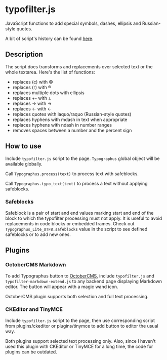 # typofilter.js
JavaScript functions to add special symbols, dashes, ellipsis and Russian-style quotes.

A bit of script's history can be found [here](http://graker.ru/project/typofilter_js).

## Description

The script does transforms and replacements over selected text or the whole textarea. Here's the list of functions:

* replaces (c) with ©
* replaces (r) with ®
* replaces multiple dots with ellipsis
* replaces +- with ±
* replaces -> with →
* replaces <- with ←
* replaces quotes with laquo/raquo (Russian-style quotes)
* replaces hyphens with mdash in text when appropriate
* replaces hyphens with ndash in number ranges
* removes spaces between a number and the percent sign

## How to use

Include `typofilter.js` script to the page. `Typographus` global object will be available globally.

Call `Typographus.process(text)` to process text with safeblocks.

Call `Typographus.typo_text(text)` to process a text without applying safeblocks.

### Safeblocks

Safeblock is a pair of start and end values marking start and end of the block to which the typofilter processing must not apply. It is useful to avoid replacements in code blocks or embedded frames. Check out `Typographus_Lite_UTF8.safeblocks` value in the script to see defined safeblocks or to add new ones.

## Plugins

### OctoberCMS Markdown

To add Typographus button to [OctoberCMS](http://octobercms.com), include `typofilter.js` and `typofilter-markdown-extend.js` to any backend page displaying Markdown editor. The button will appear with a magic wand icon.

OctoberCMS plugin supports both selection and full text processing.

### CKEditor and TinyMCE

Include `typofilter.js` script to the page, then use corresponding script from plugins/ckeditor or plugins/tinymce to add button to editor the usual way.

Both plugins support selected text processing only. Also, since I haven't used this plugin with CKEditor or TinyMCE for a long time, the code for plugins can be outdated.
